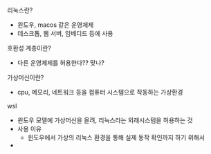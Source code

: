 리눅스란?

- 윈도우, macos 같은 운영체제
- 데스크톱, 웹 서버, 임베디드 등에 사용



호환성 계층이란?

- 다른 운영체제를 허용한다?? 맞나?



가상머신이란?

- cpu, 메모리, 네트워크 등을 컴퓨터 시스템으로 작동하는 가상환경



wsl 

- 윈도우 모델에 가상머신을 올려, 리눅스라는 외래시스템을 허용하는 것
- 사용 이유
  - 윈도우에서 가상의 리눅스 환경을 통해 실제 동작 확인까지 하기 위해서
- 

